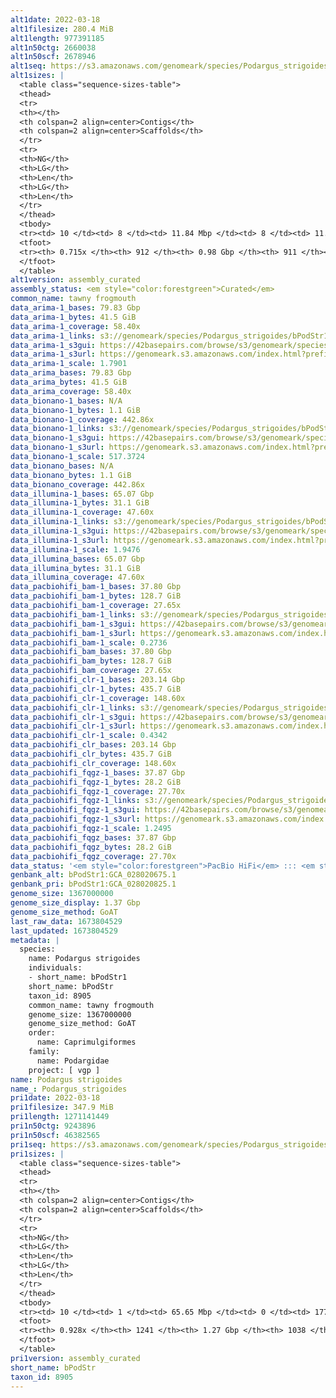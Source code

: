 ```yaml
---
alt1date: 2022-03-18
alt1filesize: 280.4 MiB
alt1length: 977391185
alt1n50ctg: 2660038
alt1n50scf: 2678946
alt1seq: https://s3.amazonaws.com/genomeark/species/Podargus_strigoides/bPodStr1/assembly_curated/bPodStr1.alt.cur.20220318.fasta.gz
alt1sizes: |
  <table class="sequence-sizes-table">
  <thead>
  <tr>
  <th></th>
  <th colspan=2 align=center>Contigs</th>
  <th colspan=2 align=center>Scaffolds</th>
  </tr>
  <tr>
  <th>NG</th>
  <th>LG</th>
  <th>Len</th>
  <th>LG</th>
  <th>Len</th>
  </tr>
  </thead>
  <tbody>
  <tr><td> 10 </td><td> 8 </td><td> 11.84 Mbp </td><td> 8 </td><td> 11.84 Mbp </td></tr>  <tr><td> 20 </td><td> 22 </td><td> 7.20 Mbp </td><td> 22 </td><td> 7.20 Mbp </td></tr>  <tr><td> 30 </td><td> 43 </td><td> 5.49 Mbp </td><td> 43 </td><td> 5.49 Mbp </td></tr>  <tr><td> 40 </td><td> 74 </td><td> 3.61 Mbp </td><td> 74 </td><td> 3.61 Mbp </td></tr>  <tr style="background-color:#cccccc;"><td> 50 </td><td> 118 </td><td> 2.66 Mbp </td><td> 118 </td><td> 2.68 Mbp </td></tr>  <tr><td> 60 </td><td> 188 </td><td> 1.40 Mbp </td><td> 187 </td><td> 1.42 Mbp </td></tr>  <tr><td> 70 </td><td> 439 </td><td> 111.90 Kbp </td><td> 438 </td><td> 111.90 Kbp </td></tr>  <tr><td> 80 </td><td> 0 </td><td>  </td><td> 0 </td><td>  </td></tr>  <tr><td> 90 </td><td> 0 </td><td>  </td><td> 0 </td><td>  </td></tr>  <tr><td> 100 </td><td> 0 </td><td>  </td><td> 0 </td><td>  </td></tr>  </tbody>
  <tfoot>
  <tr><th> 0.715x </th><th> 912 </th><th> 0.98 Gbp </th><th> 911 </th><th> 0.98 Gbp </th></tr>
  </tfoot>
  </table>
alt1version: assembly_curated
assembly_status: <em style="color:forestgreen">Curated</em>
common_name: tawny frogmouth
data_arima-1_bases: 79.83 Gbp
data_arima-1_bytes: 41.5 GiB
data_arima-1_coverage: 58.40x
data_arima-1_links: s3://genomeark/species/Podargus_strigoides/bPodStr1/genomic_data/arima/<br>
data_arima-1_s3gui: https://42basepairs.com/browse/s3/genomeark/species/Podargus_strigoides/bPodStr1/genomic_data/arima/
data_arima-1_s3url: https://genomeark.s3.amazonaws.com/index.html?prefix=species/Podargus_strigoides/bPodStr1/genomic_data/arima/
data_arima-1_scale: 1.7901
data_arima_bases: 79.83 Gbp
data_arima_bytes: 41.5 GiB
data_arima_coverage: 58.40x
data_bionano-1_bases: N/A
data_bionano-1_bytes: 1.1 GiB
data_bionano-1_coverage: 442.86x
data_bionano-1_links: s3://genomeark/species/Podargus_strigoides/bPodStr1/genomic_data/bionano/<br>
data_bionano-1_s3gui: https://42basepairs.com/browse/s3/genomeark/species/Podargus_strigoides/bPodStr1/genomic_data/bionano/
data_bionano-1_s3url: https://genomeark.s3.amazonaws.com/index.html?prefix=species/Podargus_strigoides/bPodStr1/genomic_data/bionano/
data_bionano-1_scale: 517.3724
data_bionano_bases: N/A
data_bionano_bytes: 1.1 GiB
data_bionano_coverage: 442.86x
data_illumina-1_bases: 65.07 Gbp
data_illumina-1_bytes: 31.1 GiB
data_illumina-1_coverage: 47.60x
data_illumina-1_links: s3://genomeark/species/Podargus_strigoides/bPodStr1/genomic_data/illumina/<br>
data_illumina-1_s3gui: https://42basepairs.com/browse/s3/genomeark/species/Podargus_strigoides/bPodStr1/genomic_data/illumina/
data_illumina-1_s3url: https://genomeark.s3.amazonaws.com/index.html?prefix=species/Podargus_strigoides/bPodStr1/genomic_data/illumina/
data_illumina-1_scale: 1.9476
data_illumina_bases: 65.07 Gbp
data_illumina_bytes: 31.1 GiB
data_illumina_coverage: 47.60x
data_pacbiohifi_bam-1_bases: 37.80 Gbp
data_pacbiohifi_bam-1_bytes: 128.7 GiB
data_pacbiohifi_bam-1_coverage: 27.65x
data_pacbiohifi_bam-1_links: s3://genomeark/species/Podargus_strigoides/bPodStr1/genomic_data/pacbio_hifi/<br>
data_pacbiohifi_bam-1_s3gui: https://42basepairs.com/browse/s3/genomeark/species/Podargus_strigoides/bPodStr1/genomic_data/pacbio_hifi/
data_pacbiohifi_bam-1_s3url: https://genomeark.s3.amazonaws.com/index.html?prefix=species/Podargus_strigoides/bPodStr1/genomic_data/pacbio_hifi/
data_pacbiohifi_bam-1_scale: 0.2736
data_pacbiohifi_bam_bases: 37.80 Gbp
data_pacbiohifi_bam_bytes: 128.7 GiB
data_pacbiohifi_bam_coverage: 27.65x
data_pacbiohifi_clr-1_bases: 203.14 Gbp
data_pacbiohifi_clr-1_bytes: 435.7 GiB
data_pacbiohifi_clr-1_coverage: 148.60x
data_pacbiohifi_clr-1_links: s3://genomeark/species/Podargus_strigoides/bPodStr1/genomic_data/pacbio_hifi/<br>
data_pacbiohifi_clr-1_s3gui: https://42basepairs.com/browse/s3/genomeark/species/Podargus_strigoides/bPodStr1/genomic_data/pacbio_hifi/
data_pacbiohifi_clr-1_s3url: https://genomeark.s3.amazonaws.com/index.html?prefix=species/Podargus_strigoides/bPodStr1/genomic_data/pacbio_hifi/
data_pacbiohifi_clr-1_scale: 0.4342
data_pacbiohifi_clr_bases: 203.14 Gbp
data_pacbiohifi_clr_bytes: 435.7 GiB
data_pacbiohifi_clr_coverage: 148.60x
data_pacbiohifi_fqgz-1_bases: 37.87 Gbp
data_pacbiohifi_fqgz-1_bytes: 28.2 GiB
data_pacbiohifi_fqgz-1_coverage: 27.70x
data_pacbiohifi_fqgz-1_links: s3://genomeark/species/Podargus_strigoides/bPodStr1/genomic_data/pacbio_hifi/<br>
data_pacbiohifi_fqgz-1_s3gui: https://42basepairs.com/browse/s3/genomeark/species/Podargus_strigoides/bPodStr1/genomic_data/pacbio_hifi/
data_pacbiohifi_fqgz-1_s3url: https://genomeark.s3.amazonaws.com/index.html?prefix=species/Podargus_strigoides/bPodStr1/genomic_data/pacbio_hifi/
data_pacbiohifi_fqgz-1_scale: 1.2495
data_pacbiohifi_fqgz_bases: 37.87 Gbp
data_pacbiohifi_fqgz_bytes: 28.2 GiB
data_pacbiohifi_fqgz_coverage: 27.70x
data_status: '<em style="color:forestgreen">PacBio HiFi</em> ::: <em style="color:forestgreen">Arima</em> ::: <em style="color:forestgreen">Illumina</em>'
genbank_alt: bPodStr1:GCA_028020675.1
genbank_pri: bPodStr1:GCA_028020825.1
genome_size: 1367000000
genome_size_display: 1.37 Gbp
genome_size_method: GoAT
last_raw_data: 1673804529
last_updated: 1673804529
metadata: |
  species:
    name: Podargus strigoides
    individuals:
    - short_name: bPodStr1
    short_name: bPodStr
    taxon_id: 8905
    common_name: tawny frogmouth
    genome_size: 1367000000
    genome_size_method: GoAT
    order:
      name: Caprimulgiformes
    family:
      name: Podargidae
    project: [ vgp ]
name: Podargus strigoides
name_: Podargus_strigoides
pri1date: 2022-03-18
pri1filesize: 347.9 MiB
pri1length: 1271141449
pri1n50ctg: 9243896
pri1n50scf: 46382565
pri1seq: https://s3.amazonaws.com/genomeark/species/Podargus_strigoides/bPodStr1/assembly_curated/bPodStr1.pri.cur.20220318.fasta.gz
pri1sizes: |
  <table class="sequence-sizes-table">
  <thead>
  <tr>
  <th></th>
  <th colspan=2 align=center>Contigs</th>
  <th colspan=2 align=center>Scaffolds</th>
  </tr>
  <tr>
  <th>NG</th>
  <th>LG</th>
  <th>Len</th>
  <th>LG</th>
  <th>Len</th>
  </tr>
  </thead>
  <tbody>
  <tr><td> 10 </td><td> 1 </td><td> 65.65 Mbp </td><td> 0 </td><td> 177.50 Mbp </td></tr>  <tr><td> 20 </td><td> 6 </td><td> 24.16 Mbp </td><td> 1 </td><td> 120.48 Mbp </td></tr>  <tr><td> 30 </td><td> 11 </td><td> 22.26 Mbp </td><td> 3 </td><td> 81.44 Mbp </td></tr>  <tr><td> 40 </td><td> 20 </td><td> 14.56 Mbp </td><td> 4 </td><td> 78.11 Mbp </td></tr>  <tr style="background-color:#cccccc;"><td> 50 </td><td> 31 </td><td style="background-color:#88ff88;"> 9.24 Mbp </td><td> 7 </td><td style="background-color:#88ff88;"> 46.38 Mbp </td></tr>  <tr><td> 60 </td><td> 48 </td><td> 7.10 Mbp </td><td> 10 </td><td> 34.04 Mbp </td></tr>  <tr><td> 70 </td><td> 72 </td><td> 4.44 Mbp </td><td> 16 </td><td> 18.75 Mbp </td></tr>  <tr><td> 80 </td><td> 113 </td><td> 2.14 Mbp </td><td> 24 </td><td> 11.11 Mbp </td></tr>  <tr><td> 90 </td><td> 529 </td><td> 97.29 Kbp </td><td> 322 </td><td> 105.00 Kbp </td></tr>  <tr><td> 100 </td><td> 0 </td><td>  </td><td> 0 </td><td>  </td></tr>  </tbody>
  <tfoot>
  <tr><th> 0.928x </th><th> 1241 </th><th> 1.27 Gbp </th><th> 1038 </th><th> 1.27 Gbp </th></tr>
  </tfoot>
  </table>
pri1version: assembly_curated
short_name: bPodStr
taxon_id: 8905
---
```

